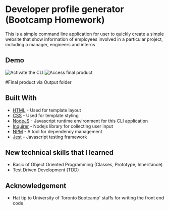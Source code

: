 # Developer profile generator (Bootcamp Homework)

This is a simple command line application for user to quickly create a simple website that show information of employees involved in a particular project, including a manager, engineers and interns 

## Demo

![Activate the CLI](./demo/start-app.gif)
![Access final product](./demo/final-product.gif)

#Final product via Output folder

## Built With

* [HTML](https://developer.mozilla.org/en-US/docs/Web/HTML) - Used for template layout
* [CSS](https://www.w3.org/Style/CSS/Overview.en.html) - Used for template styling
* [NodeJS](https://nodejs.org/en/) - Javascript runtime environment for this CLI application
* [Inquirer](https://www.npmjs.com/package/inquirer) - Nodejs library for collecting user input
* [NPM](https://www.npmjs.com/) - A tool for dependency management 
* [Jest](https://jestjs.io/) - Javascript testing framework

## New technical skills that I learned

* Basic of Object Oriented Programming (Classes, Prototype, Inheritance)
* Test Driven Development (TDD)

## Acknowledgement

* Hat tip to University of Toronto Bootcamp' staffs for writing the front end code
